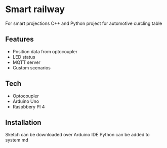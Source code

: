 # Smart railway
For smart projections
C++ and Python project for automotive curcling table
## Features
- Position data from optocoupler
- LED status
- MQTT server
- Custom scenarios
## Tech
- Optocoupler
- Arduino Uno
- Raspbbery PI 4

## Installation
Sketch can be downloaded over Arduino IDE
Python can be added to system md
